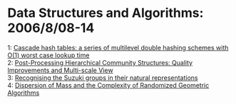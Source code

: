 # Data Structures and Algorithms: 2006/8/08-14  
1: [Cascade hash tables: a series of multilevel double hashing schemes with  O(1) worst case lookup time](https://doi.org/10.48550/arXiv.cs/0608037)  
2: [Post-Processing Hierarchical Community Structures: Quality Improvements  and Multi-scale View](https://doi.org/10.48550/arXiv.cs/0608050)  
3: [Recognising the Suzuki groups in their natural representations](https://doi.org/10.48550/arXiv.math/0608210)  
4: [Dispersion of Mass and the Complexity of Randomized Geometric Algorithms](https://doi.org/10.48550/arXiv.cs/0608054)  